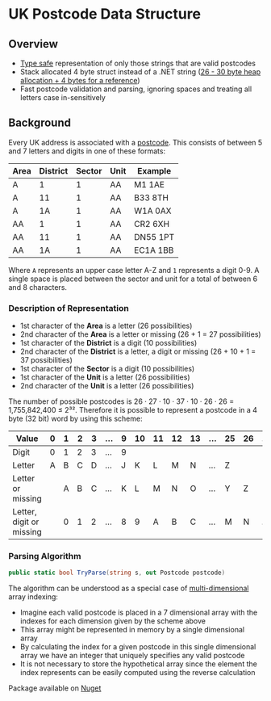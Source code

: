 # UK Postcode Data Structure

## Overview
* [Type safe](https://en.wikipedia.org/wiki/Type_safety) representation of only those strings that are valid postcodes
* Stack allocated 4 byte struct instead of a .NET string ([26 - 30 byte heap allocation + 4 bytes for a reference](http://www.abstractpath.com/2012/size-of-a-csharp-string/))
* Fast postcode validation and parsing, ignoring spaces and treating all letters case in-sensitively

## Background
Every UK address is associated with a [postcode](https://en.wikipedia.org/wiki/Postcodes_in_the_United_Kingdom). This consists of between 5 and 7 letters and digits in one of these formats:

| Area | District | Sector | Unit | Example  |
|------|----------|--------|------|----------|
| A    | 1        | 1      |  AA  | M1 1AE   |
| A    | 11       | 1      |  AA  | B33 8TH  |
| A    | 1A       | 1      |  AA  | W1A 0AX  |
| AA   | 1        | 1      |  AA  | CR2 6XH  |
| AA   | 11       | 1      |  AA  | DN55 1PT |
| AA   | 1A       | 1      |  AA  | EC1A 1BB |

Where `A` represents an upper case letter A-Z and `1` represents a digit 0-9. A single space is placed between the sector and unit for a total of between 6 and 8 characters.

### Description of Representation
* 1st character of the **Area** is a letter (26 possibilities)
* 2nd character of the **Area** is a letter or missing (26 + 1 = 27 possibilities)
* 1st character of the **District** is a digit (10 possibilities)
* 2nd character of the **District** is a letter, a digit or missing (26 + 10 + 1 = 37 possibilities)
* 1st character of the **Sector** is a digit (10 possibilities)
* 1st character of the **Unit** is a letter (26 possibilities)
* 2nd character of the **Unit** is a letter (26 possibilities)

The number of possible postcodes is
26 · 27 · 10 · 37 · 10 · 26 · 26 = 1,755,842,400 ≤ 2³². Therefore it is possible to represent a postcode in a 4 byte (32 bit) word by using this scheme:

| Value                    | 0 | 1 | 2 | 3 | … | 9 | 10 | 11 | 12 | 13 | …  | 25 | 26 | … | 36 | 
|--------------------------|---|---|---|---|---|---|--- |----|----|----|----|----|----|---|----|
| Digit                    | 0 | 1 | 2 | 3 | … | 9 |
| Letter                   | A | B | C | D | … | J | K  | L  | M  | N  | …  | Z  |
| Letter or missing        |   | A | B | C | … | K | L  | M  | N  | O  | …  | Y  |  Z |
| Letter, digit or missing |   | 0 | 1 | 2 | … | 8 | 9  | A  | B  | C  | …  | M  |  N | … |  Z |

### Parsing Algorithm
``` C#
public static bool TryParse(string s, out Postcode postcode)
```
The algorithm can be understood as a special case of [multi-dimensional](https://en.wikipedia.org/wiki/Array_data_structure#Multidimensional_arrays) array indexing:
* Imagine each valid postcode is placed in a 7 dimensional array with the indexes for each dimension given by the scheme above
* This array might be represented in memory by a single dimensional array
* By calculating the index for a given postcode in this single dimensional array we have an integer that uniquely specifies any valid postcode
* It is not necessary to store the hypothetical array since the element the index represents can be easily computed using the reverse calculation

Package available on [Nuget](https://www.nuget.org/packages/Rbec.Postcodes)
